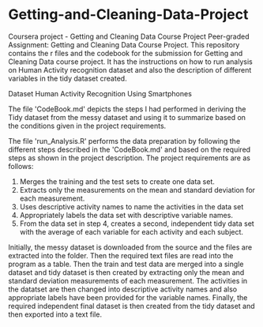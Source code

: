 # Getting-and-Cleaning-Data-Project

Coursera project - Getting and Cleaning Data Course Project Peer-graded Assignment: Getting and Cleaning Data Course Project.
This repository contains the r files and the codebook for the submission for Getting and Cleaning Data course project.
It has the instructions on how to run analysis on Human Activity recognition dataset and also the description of different variables in the tidy dataset created.

Dataset Human Activity Recognition Using Smartphones

The file 'CodeBook.md' depicts the steps I had performed in deriving the Tidy dataset from the messy dataset and using it to summarize based on the conditions given in the project requirements.

The file 'run_Analysis.R' performs the data preparation by following the different steps described in the 'CodeBook.md' and based on the required steps as shown in the project description.
The project requirements are as follows:
1. Merges the training and the test sets to create one data set.
2. Extracts only the measurements on the mean and standard deviation for each measurement.
3. Uses descriptive activity names to name the activities in the data set
4. Appropriately labels the data set with descriptive variable names.
5. From the data set in step 4, creates a second, independent tidy data set with the average of each variable for each activity and each subject.

Initially, the messy dataset is downloaded from the source and the files are extracted into the folder. Then the required text files are read into the program as a table. 
Then the train and test data are merged into a single dataset and tidy dataset is then created by extracting only the mean and standard deviation measurements of each measurement. The activities in the datatset are then changed into descriptive activity names and also appropriate labels have been provided for the variable names.
Finally, the required independent final dataset is then created from the tidy dataset and then exported into a text file.
